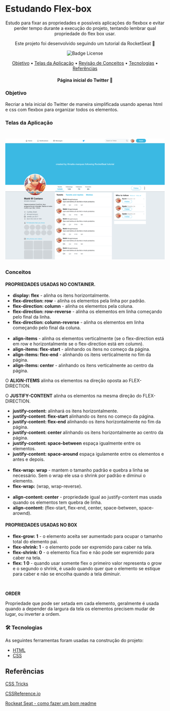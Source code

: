 # Estudando Flex-box

<p align="center">Estudo para fixar as propriedades e possíveis aplicações do flexbox e evitar perder tempo durante a execução do projeto, tentando lembrar qual propriedade do flex box usar.</p>
<p align="center">Este projeto foi desenvolvido seguindo um tutorial da RocketSeat 🚀 </p>

<p align="center">
  <img src="https://img.shields.io/github/license/maite-marques/study-flexbox" alt="Badge License">
</p>

<p align="center">
 <a href="#objetivo">Objetivo</a> •
 <a href="#telas-da-aplicacao">Telas da Aplicação</a> •
 <a href="#conceitos">Revisão de Conceitos</a> •
 <a href="#tecnologias">Tecnologias</a> •
 <a href="#referencias">Referências</a>
</p>

<h4 align="center">Página inicial do Twitter 🚀</h4>

### Objetivo
<p>Recriar a tela inicial do Twitter de maneira simplificada usando apenas html e css com flexbox para organizar todos os elementos.</p>

### Telas da Aplicação

<h1 align="center">
  <img alt="Tela inicial do Twitter"  src="/images/screencapture.png" />
</h1>

### Conceitos

#### PROPRIEDADES USADAS NO CONTAINER.
<ul> 
	<li><b>display: flex</b> - alinha os itens horizontalmente.</li>
	<li><b>flex-direction: row</b> - alinha os elementos pela linha por padrão.</li>
	<li><b>flex-direction: column</b> - alinha os elementos pela coluna.</li>
	<li><b>flex-direction: row-reverse</b> - alinha os elementos em linha começando pelo final da linha.</li>
	<li><b>flex-direction: column-reverse</b> - alinha os elementos em linha começando pelo final da coluna.</li>
	</br>
	<li><b>align-items</b> - alinha os elementos verticalmente (se o flex-direction está em row e horizontalmente se o flex-direction está em column).</li>
	<li><b>align-items: flex-start</b> - alinhando os itens no começo da página.</li>
	<li><b>align-items: flex-end</b> - alinhando os itens verticalmente  no fim da página.</li>
	<li><b>align-items: center</b> - alinhando os itens verticalmente  ao centro da página.</li>

</ul>
  <p>O <b>ALIGN-ITEMS</b> alinha os elementos na direção oposta ao FLEX-DIRECTION.</p>
  <p>O <b>JUSTIFY-CONTENT</b> alinha os elementos na mesma direção do FLEX-DIRECTION.</p>
<ul>
	<li><b>justify-content:</b> alinhará os itens horizontalmente.</li>
  <li><b>justify-content: flex-start</b> alinhando os itens no começo da página.</li>
  <li><b>justify-content: flex-end</b> alinhando os itens horizontalmente no fim da página.</li>
  <li><b>justify-content: center</b> alinhando os itens horizontalmente ao centro da página.</li>
  <li><b>justify-content: space-between</b> espaça igualmente entre os elementos.</li>
  <li><b>justify-content: space-around</b> espaça igulamente entre os elementos e antes e depois.</li>
  </br>
  <li><b>flex-wrap: wrap</b> - mantem o tamanho padrão e quebra a linha se necessário. Sem o wrap ele usa o shrink por padrão e diminui o elemento.</li>
  <li><b>flex-wrap:</b> (wrap, wrap-reverse).</li>
  </br>
  <li><b>align-content: center</b> - propriedade igual ao justify-content mas usada quando os elementos tem quebra de linha.</li>
  <li><b>align-content:</b> (flex-start, flex-end, center, space-between, space-arownd).</li>
</ul>

#### PROPRIEDADES USADAS NO BOX
<ul>
  <li><b>flex-grow: 1</b> - o elemento aceita ser aumentado para ocupar o tamanho total do elemento pai.</li>
  <li><b>flex-shrink: 1</b> - o elemento pode ser expremido para caber na tela.</li>
  <li><b>flex-shrink: 0</b> - o elemento fica fixo e não pode ser expremido para caber na tela.</li>
  <li><b>flex: 1 0</b> - quando usar somente flex o primeiro valor representa o grow e o segundo o shrink,
  é usado quando quer que o elemento se estique para caber e não se encolha quando a tela diminuir.</li>
</ul>
</br>
<p><b>ORDER</b></p>
  <p>Propriedade que pode ser setada em cada elemento, geralmente é usada quando a depender da largura da tela os elementos precisem mudar de lugar, ou inverter a ordem.</p>

### 🛠 Tecnologias
As seguintes ferramentas foram usadas na construção do projeto:

- [HTML](https://expo.io/)
- [CSS](https://nodejs.org/en/)

## Referências
<p><a href="https://css-tricks.com/snippets/css/a-guide-to-flexbox/">CSS Tricks<a></p>
<p><a href="https://cssreference.io/flexbox/">CSSReference.io<a></p>
<p><a href="https://blog.rocketseat.com.br/como-fazer-um-bom-readme/">Rockeat Seat - como fazer um bom readme</a></p>
